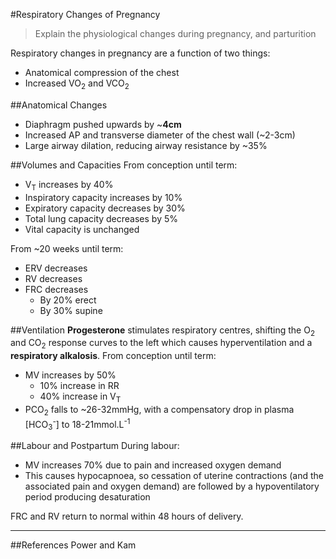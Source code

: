 #Respiratory Changes of Pregnancy
> Explain the physiological changes during pregnancy, and parturition

Respiratory changes in pregnancy are a function of two things:
* Anatomical compression of the chest
* Increased VO<sub>2</sub> and VCO<sub>2</sub>

##Anatomical Changes
* Diaphragm pushed upwards by ~**4cm**
* Increased AP and transverse diameter of the chest wall (~2-3cm)
* Large airway dilation, reducing airway resistance by ~35%

##Volumes and Capacities
From conception until term:
* V<sub>T</sub> increases by 40%
* Inspiratory capacity increases by 10%
* Expiratory capacity decreases by 30%
* Total lung capacity decreases by 5%
* Vital capacity is unchanged
 
From ~20 weeks until term:
* ERV decreases
* RV decreases
* FRC decreases
    * By 20% erect
    * By 30% supine

##Ventilation
**Progesterone** stimulates respiratory centres, shifting the O<sub>2</sub> and CO<sub>2</sub> response curves to the left which causes hyperventilation and a **respiratory alkalosis**. From conception until term:
* MV increases by 50%
    * 10% increase in RR
    * 40% increase in V<sub>T</sub>
* PCO<sub>2</sub> falls to ~26-32mmHg, with a compensatory drop in plasma [HCO<sub>3</sub><sup>-</sup>] to 18-21mmol.L<sup>-1</sup>


##Labour and Postpartum
During labour:
* MV increases 70% due to pain and increased oxygen demand
* This causes hypocapnoea, so cessation of uterine contractions (and the associated pain and oxygen demand) are followed by a hypoventilatory period producing desaturation

FRC and RV return to normal within 48 hours of delivery.


---
##References
Power and Kam